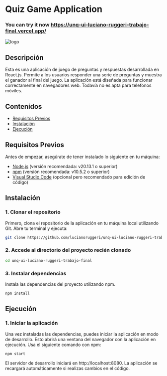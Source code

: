 # Quiz Game Application
### You can try it now https://unq-ui-luciano-ruggeri-trabajo-final.vercel.app/
![logo](https://github.com/lucianoruggeri/unq-ui-luciano-ruggeri-trabajo-final/assets/81997366/97066075-0ead-4806-a2a6-52c49b57f52d)


## Descripción
Esta es una aplicación de juego de preguntas y respuestas desarrollada en React.js. Permite a los usuarios responder una serie de preguntas y muestra el ganador al final del juego. La aplicación está diseñada para funcionar correctamente en navegadores web. Todavía no es apta para telefonos móviles.

## Contenidos
- [Requisitos Previos](#requisitos-previos)
- [Instalación](#instalación)
- [Ejecución](#ejecución)

## Requisitos Previos
Antes de empezar, asegúrate de tener instalado lo siguiente en tu máquina:
- [Node.js](https://nodejs.org/en/) (versión recomendada: v20.13.1 o superior)
- [npm](https://www.npmjs.com/get-npm)  (versión recomendada: v10.5.2 o superior) 
- [Visual Studio Code](https://code.visualstudio.com/) (opcional pero recomendado para edición de código)

## Instalación

### 1. Clonar el repositorio
Primero, clona el repositorio de la aplicación en tu máquina local utilizando Git. Abre tu terminal y ejecuta:

```bash
git clone https://github.com/lucianoruggeri/unq-ui-luciano-ruggeri-trabajo-final.git
```

### 2. Accede al directorio del proyecto recién clonado
```bash
cd unq-ui-luciano-ruggeri-trabajo-final
```
### 3. Instalar dependencias
Instala las dependencias del proyecto utilizando npm.

```bash
npm install
```
## Ejecución

### 1. Iniciar la aplicación
Una vez instaladas las dependencias, puedes iniciar la aplicación en modo de desarrollo. Esto abrirá una ventana del navegador con la aplicación en ejecución. Usa el siguiente comando con npm:

```bash
npm start
```
El servidor de desarrollo iniciará en http://localhost:8080. La aplicación se recargará automáticamente si realizas cambios en el código.
